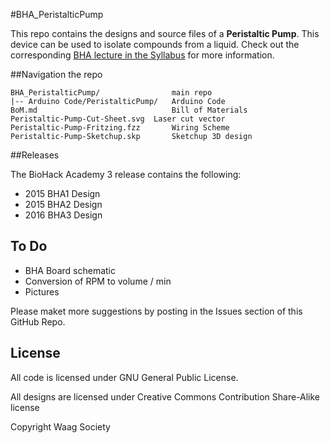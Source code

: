 #BHA_PeristalticPump

This repo contains the designs and source files of a **Peristaltic Pump**. This device can be used to isolate compounds from a liquid. Check out the corresponding [BHA lecture in the Syllabus](http://biohackacademy.github.io) for more information.

##Navigation the repo

 	BHA_PeristalticPump/				main repo
 	|-- Arduino Code/PeristalticPump/	Arduino Code
 	BoM.md								Bill of Materials
 	Peristaltic-Pump-Cut-Sheet.svg	Laser cut vector
 	Peristaltic-Pump-Fritzing.fzz		Wiring Scheme
 	Peristaltic-Pump-Sketchup.skp		Sketchup 3D design

##Releases

The BioHack Academy 3 release contains the following:

* 2015 BHA1 Design
* 2015 BHA2 Design
* 2016 BHA3 Design

## To Do

* BHA Board schematic
* Conversion of RPM to volume / min
* Pictures

Please maket more suggestions by posting in the Issues section of this GitHub Repo.

## License

All code is licensed under GNU General Public License.

All designs are licensed under Creative Commons Contribution Share-Alike license

Copyright Waag Society
